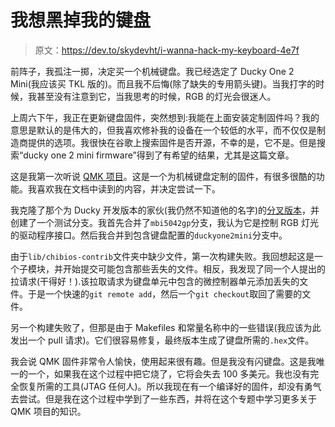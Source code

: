 # 我想黑掉我的键盘

> 原文：<https://dev.to/skydevht/i-wanna-hack-my-keyboard-4e7f>

前阵子，我孤注一掷，决定买一个机械键盘。我已经选定了 Ducky One 2 Mini(我应该买 TKL 版的)。而且我不后悔(除了缺失的专用箭头键)。当我打字的时候，我甚至没有注意到它，当我思考的时候，RGB 的灯光会很迷人。

上周六下午，我正在更新键盘固件，突然想到:我能在上面安装定制固件吗？我的意思是默认的是伟大的，但我喜欢修补我的设备在一个较低的水平，而不仅仅是制造商提供的选项。我很快在谷歌上搜索固件是否开源，不幸的是，它不是。但是搜索“ducky one 2 mini firmware”得到了有希望的结果，尤其是这篇文章。

这是我第一次听说 [QMK 项目](https://qmk.fm/keyboards/)。这是一个为机械键盘定制的固件，有很多很酷的功能。我喜欢我在文档中读到的内容，并决定尝试一下。

我克隆了那个为 Ducky 开发版本的家伙(我仍然不知道他的名字)的[分叉版本](https://github.com/GitWellBack/qmk_firmware)，并创建了一个测试分支。我首先合并了`mbi5042gp`分支，我认为它是控制 RGB 灯光的驱动程序接口。然后我合并到包含键盘配置的`duckyone2mini`分支中。

由于`lib/chibios-contrib`文件夹中缺少文件，第一次构建失败。我回想起这是一个子模块，并开始提交可能包含那些丢失的文件。相反，我发现了同一个人提出的拉请求(干得好！).该拉取请求为键盘单元中包含的微控制器单元添加丢失的文件。于是一个快速的`git remote add`，然后一个`git checkout`取回了需要的文件。

另一个构建失败了，但那是由于 Makefiles 和常量名称中的一些错误(我应该为此发出一个 pull 请求)。它们很容易修复，最终版本生成了键盘所需的`.hex`文件。

我会说 QMK 固件非常令人愉快，使用起来很有趣。但是我没有闪键盘。这是我唯一的一个，如果我在这个过程中把它烧了，它将会失去 100 多美元。我也没有完全恢复所需的工具(JTAG 任何人)。所以我现在有一个编译好的固件，却没有勇气去尝试。但是我在这个过程中学到了一些东西，并将在这个专题中学习更多关于 QMK 项目的知识。